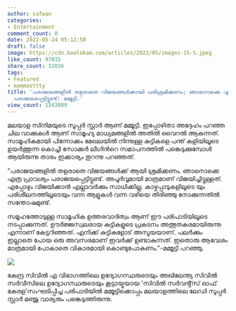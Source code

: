 ```yaml
---
author: safwan
categories:
- Entertainment
comment_count: 0
date: 2022-05-24 05:12:50
draft: false
image: https://cdn.boolokam.com/articles/2022/05/images-15-5.jpeg
like_count: 97015
share_count: 32036
tags:
- Featured
- mammoottty
title: 'പരാജയങ്ങളിൽ തളരാതെ വിജയങ്ങൾക്കായി പരിശ്രമിക്കണം; ഞാനൊക്കെ എത്രയോ പ്രാവശ്യം
  പരാജയപ്പെട്ടിട്ടുണ്ട്: മമ്മൂട്ടി.'
view_count: 1343809
---
```


മലയാള സിനിമയുടെ സൂപ്പർ സ്റ്റാർ ആണ് മമ്മൂട്ടി. ഇപ്പോഴിതാ അദ്ദേഹം പറഞ്ഞ ചില വാക്കുകൾ ആണ് സാമൂഹ്യ മാധ്യമങ്ങളിൽ അതിൽ വൈറൽ ആകുന്നത്. സാമൂഹികമായി പിന്നോക്കം മേഖലയിൽ നിന്നുള്ള കുട്ടികളെ പന്ത് കളിയിലൂടെ ഉയർത്തുന്ന കൊച്ചി സോക്കർ ലീഗിൻറെ സമാപനത്തിൽ പങ്കെടുക്കുമ്പോൾ ആയിരുന്നു താരം ഇക്കാര്യം തുറന്നു പറഞ്ഞത്.

"പരാജയങ്ങളിൽ തളരാതെ വിജയങ്ങൾക്ക് ആയി ശ്രമിക്കണം. ഞാനൊക്കെ എത്ര പ്രാവശ്യം പരാജയപ്പെട്ടിട്ടുണ്ട്. അപൂർവ്വമായി മാത്രമാണ് വിജയിച്ചിട്ടുള്ളത്. എപ്പോഴും വിജയിക്കാൻ എല്ലാവർക്കും സാധിക്കില്ല. കാഴ്ചപ്പാടുകളിലൂടെ യും പരിശീലനത്തിലൂടെയും വന്ന ആളുകൾ വന്ന വഴിയെ തിരിഞ്ഞു നോക്കുന്നതിൽ സന്തോഷമുണ്ട്.

സമൂഹത്തോടുള്ള സാമൂഹിക ഉത്തരവാദിത്വം ആണ് ഈ പരിപാടിയിലൂടെ നടപ്പാക്കുന്നത്. ഊർജ്ജസ്വലരായ കുട്ടികളുടെ പ്രകടനം അത്ഭുതകരമായിരുന്നു എന്നാണ് കേട്ടറിഞ്ഞത്. എനിക്ക് കുട്ടികളോട് അസൂയയാണ്. പലർക്കും ഇല്ലാതെ പോയ ഒരു അവസരമാണ് ഇവർക്ക് ഉണ്ടാകുന്നത്. ഇതൊരു ആവേശം മാത്രമായി പോകാതെ വികാരമായി കൊണ്ടുപോകണം."-മമ്മൂട്ടി പറഞ്ഞു.

![](https://cdn.boolokam.com/articles/2022/05/images-15-5.jpeg)

കേന്ദ്ര സിവിൽ എ വിഭാഗത്തിലെ ഉദ്യോഗസ്ഥരുടെയും അഖിലേന്ത്യ സിവിൽ സർവീസിലെ ഉദ്യോഗസ്ഥരുടെയും കൂട്ടായ്മയായ 'സിവിൽ സർവൻ്റ്‌സ് ഓഫ് കേരള'സംഘടിപ്പിച്ച പരിപാടിയിൽ മമ്മൂട്ടിക്കൊപ്പം മലയാളത്തിലെ ലേഡി സൂപ്പർ സ്റ്റാർ മഞ്ജു വാര്യരും പങ്കെടുത്തിരുന്നു.